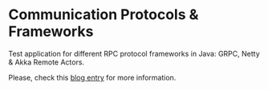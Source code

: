 # Communication Protocols & Frameworks
Test application for different RPC protocol frameworks in Java: GRPC, Netty & Akka Remote Actors.

Please, check this [blog entry](http://francisco-perez-sorrosal.github.io/grpc/netty/akka/rpc/remote/client/server/java/2016/09/25/comm-protocols.html) for more information.
